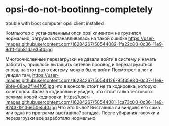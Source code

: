 # opsi-do-not-bootinng-completely
trouble with boot computer opsi client installed



Компьютер с установленным опси opsi клиентом не грузился нормально, загрузка останавливалась на такой ошибке
https://user-images.githubusercontent.com/16284267/50544082-1fa22c80-0c36-11e9-9d1f-fdb81dae35f4.jpg

Многоочисленные перезагрузки не давали войти в систему и начать работать, пришлось вытащить сетевой проовод и перезагрузиться снова, на этот раз в систему можно было войти
Посмотрел в лог и увидел там, 
https://user-images.githubusercontent.com/16284267/50544126-95f35e80-0c37-11e9-9bfe-08be2f1e4f05.jpg
что в консоли стоит не та кодировка, которую хочет опси. Залез в кодировки и увидел, что стоит галка тестового режима новой кодировки. 
https://user-images.githubusercontent.com/16284267/50544081-1ca73c00-0c36-11e9-9243-19136e50e540.jpg
Что это было? Выставила ли виндовс его сама или одна из программ выставила? загадка. После убирания галочки и перезагрузки все заработало нормально


